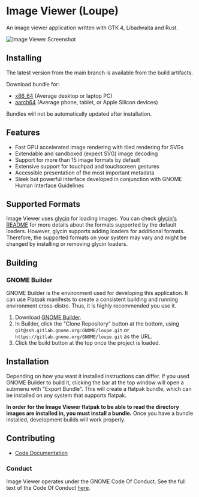 # Image Viewer (Loupe)

An image viewer application written with GTK 4, Libadwaita and Rust.

![Image Viewer Screenshot](https://gitlab.gnome.org/GNOME/loupe/uploads/24c80abc88fccb5fc9f2f08de6a7a5ea/screenshot1.png)

## Installing

The latest version from the main branch is available from the build artifacts.

Download bundle for:

* [x86_64](https://gitlab.gnome.org/api/v4/projects/13923/jobs/artifacts/main/raw/org.gnome.Loupe.Devel.flatpak?job=flatpak) (Average desktop or laptop PC)
* [aarch64](https://gitlab.gnome.org/api/v4/projects/13923/jobs/artifacts/main/raw/org.gnome.Loupe.Devel.flatpak?job=flatpak@aarch64) (Average phone, tablet, or Apple Silicon devices)

Bundles will not be automatically updated after installation.

## Features

- Fast GPU accelerated image rendering with tiled rendering for SVGs
- Extendable and sandboxed (expect SVG) image decoding
- Support for more than 15 image formats by default
- Extensive support for touchpad and touchscreen gestures
- Accessible presentation of the most important metadata
- Sleek but powerful interface developed in conjunction with GNOME Human Interface Guidelines

## Supported Formats

Image Viewer uses [glycin](https://gitlab.gnome.org/sophie-h/glycin) for loading images. You can check [glycin's README](https://gitlab.gnome.org/sophie-h/glycin#supported-image-formats) for more details about the formats supported by the default loaders. However, glycin supports adding loaders for additional formats. Therefore, the supported formats on your system may vary and might be changed by installing or removing glycin loaders.

## Building

### GNOME Builder

GNOME Builder is the environment used for developing this application. It can use Flatpak manifests to create a consistent building and running environment cross-distro. Thus, it is highly
recommended you use it.

1. Download [GNOME Builder](https://flathub.org/apps/details/org.gnome.Builder).
2. In Builder, click the "Clone Repository" button at the bottom, using `git@ssh.gitlab.gnome.org:GNOME/loupe.git`
or `https://gitlab.gnome.org/GNOME/loupe.git` as the URL.
3. Click the build button at the top once the project is loaded.


## Installation

Depending on how you want it installed instructions can differ. If you
used GNOME Builder to build it, clicking the bar at the top window will 
open a submenu with "Export Bundle". This will create a flatpak bundle,
which can be installed on any system that supports flatpak.

**In order for the Image Viewer flatpak to be able to read the directory images are installed in, you must install a bundle.**
Once you have a bundle installed, development builds will work properly.

## Contributing

- [Code Documentation](https://gnome.pages.gitlab.gnome.org/loupe/doc/loupe/)

### Conduct

Image Viewer operates under the GNOME Code Of Conduct. See the full
text of the Code Of Conduct [here](CODE_OF_CONDUCT.md).
